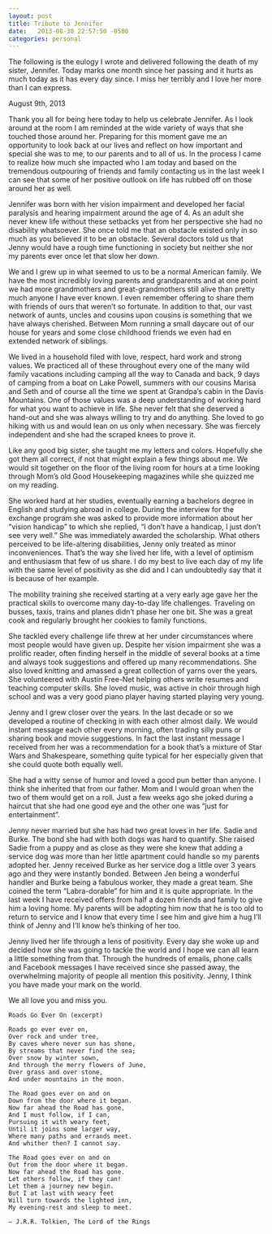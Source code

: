 ```yaml
---
layout: post
title: Tribute to Jennifer
date:   2013-08-30 22:57:50 -0500
categories: personal
---
```


The following is the eulogy I wrote and delivered following the death of my sister, Jennifer. Today marks one month since her passing and it hurts as much today as it has every day since. I miss her terribly and I love her more than I can express.

August 9th, 2013

Thank you all for being here today to help us celebrate Jennifer. As I look around at the room I am reminded at the wide variety of ways that she touched those around her. Preparing for this moment gave me an opportunity to look back at our lives and reflect on how important and special she was to me, to our parents and to all of us. In the process I came to realize how much she impacted who I am today and based on the tremendous outpouring of friends and family contacting us in the last week I can see that some of her positive outlook on life has rubbed off on those around her as well.

Jennifer was born with her vision impairment and developed her facial paralysis and hearing impairment around the age of 4. As an adult she never knew life without these setbacks yet from her perspective she had no disability whatsoever. She once told me that an obstacle existed only in so much as you believed it to be an obstacle. Several doctors told us that Jenny would have a rough time functioning in society but neither she nor my parents ever once let that slow her down.

We and I grew up in what seemed to us to be a normal American family. We have the most incredibly loving parents and grandparents and at one point we had more grandmothers and great-grandmothers still alive than pretty much anyone I have ever known. I even remember offering to share them with friends of ours that weren’t so fortunate. In addition to that, our vast network of aunts, uncles and cousins upon cousins is something that we have always cherished. Between Mom running a small daycare out of our house for years and some close childhood friends we even had en extended network of siblings.

We lived in a household filed with love, respect, hard work and strong values. We practiced all of these throughout every one of the many wild family vacations including camping all the way to Canada and back, 9 days of camping from a boat on Lake Powell, summers with our cousins Marisa and Seth and of course all the time we spent at Grandpa’s cabin in the Davis Mountains. One of those values was a deep understanding of working hard for what you want to achieve in life. She never felt that she deserved a hand-out and she was always willing to try and do anything. She loved to go hiking with us and would lean on us only when necessary. She was fiercely independent and she had the scraped knees to prove it.

Like any good big sister, she taught me my letters and colors. Hopefully she got them all correct, if not that might explain a few things about me. We would sit together on the floor of the living room for hours at a time looking through Mom’s old Good Housekeeping magazines while she quizzed me on my reading.

She worked hard at her studies, eventually earning a bachelors degree in English and studying abroad in college. During the interview for the exchange program she was asked to provide more information about her “vision handicap” to which she replied, “I don’t have a handicap, I just don’t see very well.” She was immediately awarded the scholarship. What others perceived to be life-altering disabilities, Jenny only treated as minor inconveniences. That’s the way she lived her life, with a level of optimism and enthusiasm that few of us share. I do my best to live each day of my life with the same level of positivity as she did and I can undoubtedly say that it is because of her example.

The mobility training she received starting at a very early age gave her the practical skills to overcome many day-to-day life challenges. Traveling on busses, taxis, trains and planes didn’t phase her one bit. She was a great cook and regularly brought her cookies to family functions.

She tackled every challenge life threw at her under circumstances where most people would have given up. Despite her vision impairment she was a prolific reader, often finding herself in the middle of several books at a time and always took suggestions and offered up many recommendations. She also loved knitting and amassed a great collection of yarns over the years. She volunteered with Austin Free-Net helping others write resumes and teaching computer skills. She loved music, was active in choir through high school and was a very good piano player having started playing very young.

Jenny and I grew closer over the years. In the last decade or so we developed a routine of checking in with each other almost daily. We would instant message each other every morning, often trading silly puns or sharing book and movie suggestions. In fact the last instant message I received from her was a recommendation for a book that’s a mixture of Star Wars and Shakespeare, something quite typical for her especially given that she could quote both equally well.

She had a witty sense of humor and loved a good pun better than anyone. I think she inherited that from our father. Mom and I would groan when the two of them would get on a roll. Just a few weeks ago she joked during a haircut that she had one good eye and the other one was “just for entertainment”.

Jenny never married but she has had two great loves in her life. Sadie and Burke. The bond she had with both dogs was hard to quantify. She raised Sadie from a puppy and as close as they were she knew that adding a service dog was more than her little apartment could handle so my parents adopted her. Jenny received Burke as her service dog a little over 3 years ago and they were instantly bonded. Between Jen being a wonderful handler and Burke being a fabulous worker, they made a great team. She coined the term “Labra-dorable” for him and it is quite appropriate. In the last week I have received offers from half a dozen friends and family to give him a loving home. My parents will be adopting him now that he is too old to return to service and I know that every time I see him and give him a hug I’ll think of Jenny and I’ll know he’s thinking of her too.

Jenny lived her life through a lens of positivity. Every day she woke up and decided how she was going to tackle the world and I hope we can all learn a little something from that. Through the hundreds of emails, phone calls and Facebook messages I have received since she passed away, the overwhelming majority of people all mention this positivity. Jenny, I think you have made your mark on the world.

We all love you and miss you.

    Roads Go Ever On (excerpt)

    Roads go ever ever on,
    Over rock and under tree,
    By caves where never sun has shone,
    By streams that never find the sea;
    Over snow by winter sown,
    And through the merry flowers of June,
    Over grass and over stone,
    And under mountains in the moon.

    The Road goes ever on and on
    Down from the door where it began.
    Now far ahead the Road has gone,
    And I must follow, if I can,
    Pursuing it with weary feet,
    Until it joins some larger way,
    Where many paths and errands meet.
    And whither then? I cannot say.

    The Road goes ever on and on
    Out from the door where it began.
    Now far ahead the Road has gone.
    Let others follow, if they can!
    Let them a journey new begin.
    But I at last with weary feet
    Will turn towards the lighted inn,
    My evening-rest and sleep to meet.

    ― J.R.R. Tolkien, The Lord of the Rings


